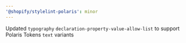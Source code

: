 ```yaml
---
'@shopify/stylelint-polaris': minor
---
```


Updated `typography` `declaration-property-value-allow-list` to support Polaris Tokens `text` variants
